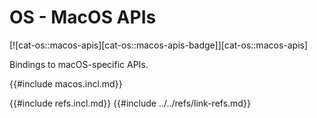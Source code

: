 # OS - MacOS APIs

[![cat-os::macos-apis][cat-os::macos-apis-badge]][cat-os::macos-apis]

Bindings to macOS-specific APIs.

{{#include macos.incl.md}}

{{#include refs.incl.md}}
{{#include ../../refs/link-refs.md}}

<div class="hidden">
</div>
